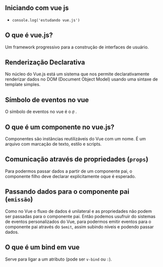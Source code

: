 ## Iniciando com vue js
* `console.log('estudando vue.js')`
## O que é vue.js?
Um framework progressivo para a construção de interfaces de usuário.
 
## Renderização Declarativa
No núcleo do Vue.js está um sistema que nos permite declarativamente renderizar dados no DOM (Document Object Model) usando uma sintaxe de template simples.

## Símbolo de eventos no vue
O símbolo de eventos no vue é o *`@`* .

## O que é um componente no vue.js?
Componentes são instâncias reutilizáveis do Vue com um nome.
É um arquivo com marcação de texto, estilo e scripts. 

## Comunicação através de propriedades (`props`)
Para podermos passar dados a partir de um componente pai, o componente filho deve declarar explicitamente oque é esperado.

## Passando dados para o componente pai (`emissão`)
Como no Vue o fluxo de dados é unilateral e as propriedades não podem ser passadas para o componente pai. Então podemos usufruir do sistemas de eventos personalizados do Vue, para podermos emitir eventos para o componente pai através do `$emit`, assim subindo níveis e podendo passar dados.

## O que é um bind em vue
Serve para ligar a um atributo (pode ser `v-bind` ou `:`).